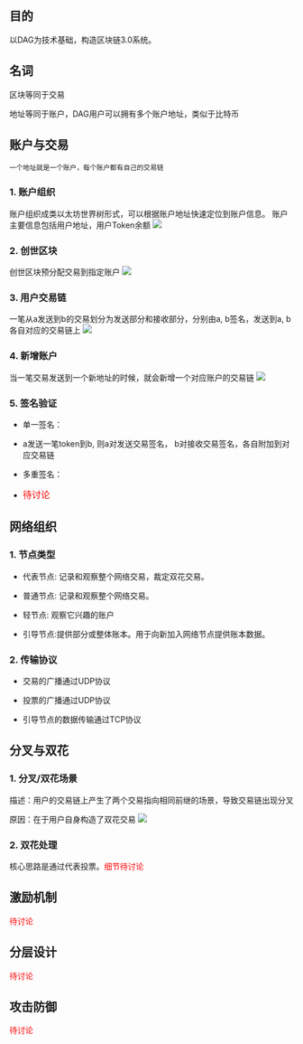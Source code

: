 ## 目的

以DAG为技术基础，构造区块链3.0系统。

## 名词
区块等同于交易


地址等同于账户，DAG用户可以拥有多个账户地址，类似于比特币

## 账户与交易

	一个地址就是一个账户，每个账户都有自己的交易链

### 1. 账户组织
账户组织成类以太坊世界树形式，可以根据账户地址快速定位到账户信息。
账户主要信息包括用户地址，用户Token余额
![](https://github.com/linkchain-lc/basecoin/blob/master/DAG/source/researchDAG/pic1.png?raw=true)

### 2. 创世区块
创世区块预分配交易到指定账户
![](https://github.com/linkchain-lc/basecoin/blob/master/DAG/source/researchDAG/pic2.png?raw=true)

### 3. 用户交易链
一笔从a发送到b的交易划分为发送部分和接收部分，分别由a, b签名，发送到a, b各自对应的交易链上
![](https://github.com/linkchain-lc/basecoin/blob/master/DAG/source/researchDAG/pic3.png?raw=true)

### 4. 新增账户
当一笔交易发送到一个新地址的时候，就会新增一个对应账户的交易链
![](https://github.com/linkchain-lc/basecoin/blob/master/DAG/source/researchDAG/pic4.png?raw=true)

### 5. 签名验证
- 单一签名：

 + a发送一笔token到b, 则a对发送交易签名， b对接收交易签名，各自附加到对应交易链

- 多重签名：
 + <font color=#ff0000 size=3>待讨论</font>
		
## 网络组织
### 1. 节点类型
* 代表节点: 记录和观察整个网络交易，裁定双花交易。

* 普通节点: 记录和观察整个网络交易。

* 轻节点:  观察它兴趣的账户

* 引导节点:提供部分或整体账本。用于向新加入网络节点提供账本数据。

### 2. 传输协议
* 交易的广播通过UDP协议

* 投票的广播通过UDP协议

* 引导节点的数据传输通过TCP协议

## 分叉与双花

### 1. 分叉/双花场景

描述：用户的交易链上产生了两个交易指向相同前继的场景，导致交易链出现分叉

原因：在于用户自身构造了双花交易
![](https://github.com/linkchain-lc/basecoin/blob/master/DAG/source/researchDAG/pic5.png?raw=true)

### 2. 双花处理
核心思路是通过代表投票。<font color=#ff0000>细节待讨论</font>

## 激励机制
<font color=#ff0000>待讨论</font>
## 分层设计
<font color=#ff0000>待讨论</font>
## 攻击防御
<font color=#ff0000>待讨论</font>
